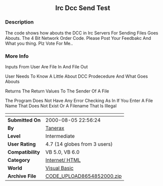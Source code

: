 ﻿<div align="center">

## Irc Dcc Send Test


</div>

### Description

The code shows how abouts the DCC in Irc Servers For Sending Files Goes Abouts. The 4 Bit Network Order Code. Please Post Your Feedbakc And What you thing. Plz Vote For Me..
 
### More Info
 
Inputs From User Are File In And File Out

User Needs To Know A Little About DCC Prodecedure And What Goes Abouts

Returns The Return Values To The Sender Of A File

The Program Does Not Have Any Error Checking As In If You Enter A File Name That Does Not Exist Or A Filename That Is Illegal


<span>             |<span>
---                |---
**Submitted On**   |2000-08-05 22:56:24
**By**             |[Tanerax](https://github.com/Planet-Source-Code/PSCIndex/blob/master/ByAuthor/tanerax.md)
**Level**          |Intermediate
**User Rating**    |4.7 (14 globes from 3 users)
**Compatibility**  |VB 5\.0, VB 6\.0
**Category**       |[Internet/ HTML](https://github.com/Planet-Source-Code/PSCIndex/blob/master/ByCategory/internet-html__1-34.md)
**World**          |[Visual Basic](https://github.com/Planet-Source-Code/PSCIndex/blob/master/ByWorld/visual-basic.md)
**Archive File**   |[CODE\_UPLOAD8654852000\.zip](https://github.com/Planet-Source-Code/tanerax-irc-dcc-send-test__1-10442/archive/master.zip)









